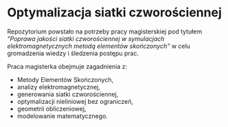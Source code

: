 # Optymalizacja siatki czworościennej

Repozytorium powstało na potrzeby pracy magisterskiej pod tytułem <i>"Poprawa jakości siatki czworościennej w symulacjach elektromagnetycznych metodą elementów skończonych"</i> w celu gromadzenia wiedzy i śledzenia postępu prac. 

Praca magisterka obejmuje zagadnienia z:

- Metody Elementów Skończonych,
- analizy elektromagnetycznej,
- generowania siatki czworościennej,
- optymalizacji nieliniowej bez ograniczeń,
- geometrii obliczeniowej,
- modelowanie matematycznego.

